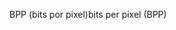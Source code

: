 <span data-ttu-id="827cb-101">BPP (bits por pixel)</span><span class="sxs-lookup"><span data-stu-id="827cb-101">bits per pixel (BPP)</span></span>